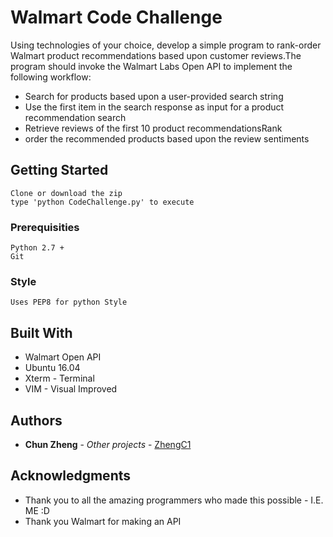 # Walmart Code Challenge

Using technologies of your choice, develop a simple program to rank-order Walmart product recommendations based upon customer reviews.The program should invoke the Walmart Labs Open API to implement the following workflow:

* Search for products based upon a user-provided search string
* Use the first item in the search response as input for a product recommendation search
* Retrieve reviews of the first 10 product recommendationsRank
* order the recommended products based upon the review sentiments

## Getting Started

```
Clone or download the zip
type 'python CodeChallenge.py' to execute

```

### Prerequisities

```
Python 2.7 +
Git
```
### Style

```
Uses PEP8 for python Style
```
## Built With

* Walmart Open API
* Ubuntu 16.04
* Xterm - Terminal
* VIM - Visual Improved

## Authors

* **Chun Zheng** - *Other projects* - [ZhengC1](https://github.com/ZhengC1?tab=repositories)

## Acknowledgments

* Thank you to all the amazing programmers who made this possible - I.E. ME :D
* Thank you Walmart for making an API
